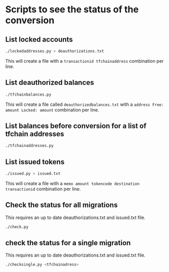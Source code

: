 # Scripts to see the status of the conversion

## List locked accounts

```sh
./lockedaddresses.py > deauthorizations.txt
```

This will create a file with a `transactionid tfchainaddress` combination per line.

## List deauthorized balances

```sh
./tfchainbalances.py
```

This will create a file called `deauthorizedbalances.txt` with a `address Free: amount Locked: amount` combination per line.

## List balances before conversion for a list of tfchain addresses

```sh
./tfchainaddresses.py
```

## List issued tokens

```sh
./issued.py > issued.txt
```

This will create a file with a `memo amount tokencode destination transactionid` combination per line.

## Check the status for all migrations

This requires an up to date deauthorizations.txt and issued.txt file.

```sh
./check.py
```

## check the status for a single migration

This requires an up to date deauthorizations.txt and issued.txt file.

```sh
./checksingle.py <tfchainadress>
```
